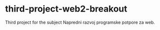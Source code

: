 # third-project-web2-breakout
Third project for the subject Napredni razvoj programske potpore za web.
